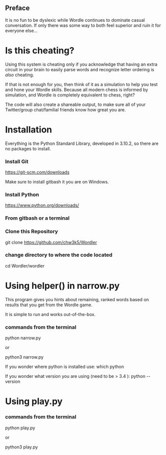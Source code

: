 ## Preface
It is no fun to be dyslexic while Wordle continues to dominate casual 
conversation. If only there was some way to both feel superior and ruin it 
for everyone else...

# Is this cheating?
Using this system is cheating only if you acknowledge that having an
extra circuit in your brain to easily parse words and recognize letter ordering
is *also* cheating.

If that is not enough for you, then think of it as a simulation to help
you test and hone your Wordle skills. Because all modern chess is informed by
simulation, and Wordle is completely equivalent to chess, right?

The code will also create a shareable output, to make sure all of your Twitter/group 
chat/familial friends know how great you are.

# Installation 
Everything is the Python Standard Library, developed in 3.10.2, so there are
no packages to install.

### Install Git
https://git-scm.com/downloads

Make sure to install gitbash it you are on Windows.

### Install Python
https://www.python.org/downloads/


### From gitbash or a terminal
### Clone this Repository
git clone https://github.com/chw3k5/Wordler

### change directory to where the code located
cd Wordler/wordler

# Using helper() in narrow.py
This program gives you hints about remaining, ranked words 
based on results that you get from the Wordle game.

It is simple to run and works out-of-the-box.

### commands from the terminal
python narrow.py

or 

python3 narrow.py

If you wonder where python is installed use: which python

If you wonder what version you are using (need to be > 3.4 ): 
python --version

# Using play.py
### commands from the terminal
python play.py

or 

python3 play.py
